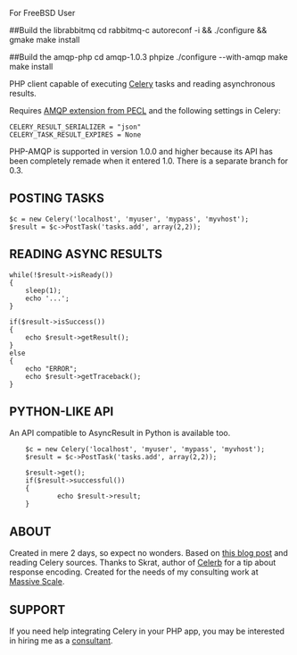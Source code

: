 For FreeBSD User

##Build the librabbitmq
cd rabbitmq-c
autoreconf -i && ./configure && gmake
make install

##Build the amqp-php
cd amqp-1.0.3
phpize
./configure --with-amqp
make
make install




PHP client capable of executing [Celery](celeryproject.org) tasks and reading asynchronous results.

Requires [AMQP extension from PECL](http://www.php.net/manual/en/amqp.setup.php) and the following settings in Celery:

	CELERY_RESULT_SERIALIZER = "json"
	CELERY_TASK_RESULT_EXPIRES = None

PHP-AMQP is supported in version 1.0.0 and higher because its API has been completely remade when it entered 1.0. 
There is a separate branch for 0.3.

## POSTING TASKS                                                                                                                           

	$c = new Celery('localhost', 'myuser', 'mypass', 'myvhost');
	$result = $c->PostTask('tasks.add', array(2,2));

## READING ASYNC RESULTS

	while(!$result->isReady())
	{
		sleep(1);
		echo '...';
	}

	if($result->isSuccess())
	{
		echo $result->getResult();
	}
	else
	{
		echo "ERROR";
		echo $result->getTraceback();
	}

## PYTHON-LIKE API

An API compatible to AsyncResult in Python is available too.

        $c = new Celery('localhost', 'myuser', 'mypass', 'myvhost');
        $result = $c->PostTask('tasks.add', array(2,2));

        $result->get();
        if($result->successful())
        {
                echo $result->result;
        }


## ABOUT

Created in mere 2 days, so expect no wonders. Based on [this blog post](http://www.toforge.com/2011/01/run-celery-tasks-from-php/) and reading Celery sources. Thanks to Skrat, author of [Celerb](https://github.com/skrat/celerb) for a tip about response encoding. Created for the needs of my consulting work at [Massive Scale](http://massivescale.net/).

## SUPPORT

If you need help integrating Celery in your PHP app, you may be interested in hiring me as a [consultant](http://massivescale.net/performance-for-developers.html).
